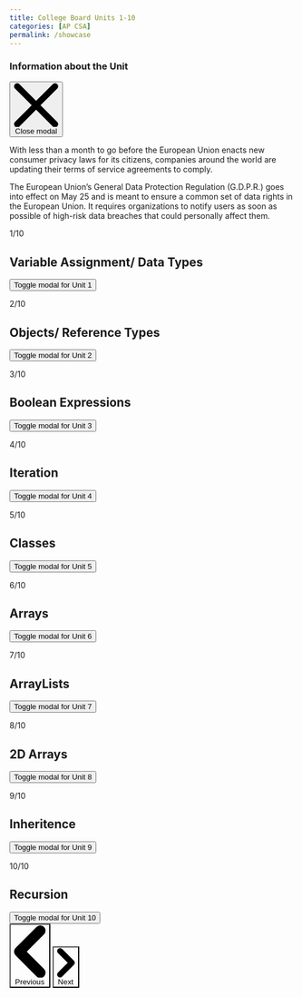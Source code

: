 ```yaml
---
title: College Board Units 1-10
categories: [AP CSA]
permalink: /showcase
---
```


<script src="https://cdn.tailwindcss.com"></script>

<!-- Main modal -->
<div id="static-modal" data-modal-backdrop="static" tabindex="-1" aria-hidden="true"
    class="hidden overflow-y-auto overflow-x-hidden fixed top-0 right-0 left-0 z-50 justify-center items-center w-full md:inset-0 h-[calc(100%-1rem)] max-h-full">
    <div class="relative p-4 w-full max-w-2xl max-h-full">
        <!-- Modal content -->
        <div class="relative bg-black rounded-lg shadow-sm dark:bg-gray-700">
            <!-- Modal header -->
            <div
                class="flex items-center justify-between p-4 md:p-5 border-b rounded-t dark:border-gray-600 border-gray-200">
                <h3 class="text-xl font-semibold text-gray-100">
                    Information about the Unit
                </h3>
                <button 
                    id="model-toggle-inner"
                    type="button"
                    class="text-gray-400 bg-transparent hover:bg-gray-200 hover:text-gray-900 rounded-lg text-sm w-8 h-8 ms-auto inline-flex justify-center items-center dark:hover:bg-gray-600 dark:hover:text-white"
                    data-modal-hide="static-modal">
                    <svg class="w-3 h-3" aria-hidden="true" xmlns="http://www.w3.org/2000/svg" fill="none"
                        viewBox="0 0 14 14">
                        <path stroke="currentColor" stroke-linecap="round" stroke-linejoin="round" stroke-width="2"
                            d="m1 1 6 6m0 0 6 6M7 7l6-6M7 7l-6 6" />
                    </svg>
                    <span class="sr-only">Close modal</span>
                </button>
            </div>
            <!-- Modal body -->
            <div class="p-4 md:p-5 space-y-4" id="model-body">
                <p class="text-base leading-relaxed text-gray-500 dark:text-gray-400">
                    With less than a month to go before the European Union enacts new consumer privacy laws for its
                    citizens, companies around the world are updating their terms of service agreements to comply.
                </p>
                <p class="text-base leading-relaxed text-gray-500 dark:text-gray-400">
                    The European Union’s General Data Protection Regulation (G.D.P.R.) goes into effect on May 25 and is
                    meant to ensure a common set of data rights in the European Union. It requires organizations to
                    notify users as soon as possible of high-risk data breaches that could personally affect them.
                </p>
            </div>
        </div>
    </div>
</div>

<div class="slideshow-container" class="relative w-full">

<div class="relative h-56 rounded-lg sm:h-64 xl:h-80 2xl:h-96">
    <div name="mySlides" class="duration-700 ease-in-out">
        <div class="relative h-56 rounded-lg sm:h-64 xl:h-80 2xl:h-96 bg-black">
            <p class="text-base leading-relaxed text-gray-500 dark:text-gray-400">
                1/10
            </p>
            <h2 class="text-6xl text-white">
                Variable Assignment/ Data Types
            </h2>
            <!-- Modal toggle -->
            <button name="toggle"
                class="block text-white bg-blue-700 hover:bg-blue-800 focus:ring-4 focus:outline-none focus:ring-blue-300 font-medium rounded-lg text-sm px-5 py-2.5 text-center dark:bg-blue-600 dark:hover:bg-blue-700 dark:focus:ring-blue-800"
                type="button"
                info="Unit1">
                Toggle modal for Unit 1
            </button>
        </div>
    </div>
    <div name="mySlides" class="hidden duration-700 ease-in-out">
        <div class="relative h-56 rounded-lg sm:h-64 xl:h-80 2xl:h-96 bg-black">
            <p class="text-base leading-relaxed text-gray-500 dark:text-gray-400">
                2/10
            </p>
            <h2 class="text-6xl text-white">
                Objects/ Reference Types
            </h2>
            <!-- Modal toggle -->
            <button name="toggle"
                class="block text-white bg-blue-700 hover:bg-blue-800 focus:ring-4 focus:outline-none focus:ring-blue-300 font-medium rounded-lg text-sm px-5 py-2.5 text-center dark:bg-blue-600 dark:hover:bg-blue-700 dark:focus:ring-blue-800"
                type="button"
                info="Unit2">
                Toggle modal for Unit 2
            </button>
        </div>
    </div>
    <div name="mySlides" class="hidden duration-700 ease-in-out">
        <div class="relative h-56 rounded-lg sm:h-64 xl:h-80 2xl:h-96 bg-black">
            <p class="text-base leading-relaxed text-gray-500 dark:text-gray-400">
                3/10
            </p>
            <h2 class="text-6xl text-white">
                Boolean Expressions
            </h2>
            <!-- Modal toggle -->
            <button name="toggle"
                class="block text-white bg-blue-700 hover:bg-blue-800 focus:ring-4 focus:outline-none focus:ring-blue-300 font-medium rounded-lg text-sm px-5 py-2.5 text-center dark:bg-blue-600 dark:hover:bg-blue-700 dark:focus:ring-blue-800"
                type="button"
                info="Unit3">
                Toggle modal for Unit 3
            </button>
        </div>
    </div>
    <div name="mySlides" class="duration-700 ease-in-out">
        <div class="relative h-56 rounded-lg sm:h-64 xl:h-80 2xl:h-96 bg-black">
            <p class="text-base leading-relaxed text-gray-500 dark:text-gray-400">
                4/10
            </p>
            <h2 class="text-6xl text-white">
                Iteration
            </h2>
            <!-- Modal toggle -->
            <button name="toggle"
                class="block text-white bg-blue-700 hover:bg-blue-800 focus:ring-4 focus:outline-none focus:ring-blue-300 font-medium rounded-lg text-sm px-5 py-2.5 text-center dark:bg-blue-600 dark:hover:bg-blue-700 dark:focus:ring-blue-800"
                type="button"
                info="Unit4">
                Toggle modal for Unit 4
            </button>
        </div>
    </div>
    <div name="mySlides" class="hidden duration-700 ease-in-out">
        <div class="relative h-56 rounded-lg sm:h-64 xl:h-80 2xl:h-96 bg-black">
            <p class="text-base leading-relaxed text-gray-500 dark:text-gray-400">
                5/10
            </p>
            <h2 class="text-6xl text-white">
                Classes
            </h2>
            <!-- Modal toggle -->
            <button name="toggle"
                class="block text-white bg-blue-700 hover:bg-blue-800 focus:ring-4 focus:outline-none focus:ring-blue-300 font-medium rounded-lg text-sm px-5 py-2.5 text-center dark:bg-blue-600 dark:hover:bg-blue-700 dark:focus:ring-blue-800"
                type="button"
                info="Unit5">
                Toggle modal for Unit 5
            </button>
        </div>
    </div>
    <div name="mySlides" class="hidden duration-700 ease-in-out">
        <div class="relative h-56 rounded-lg sm:h-64 xl:h-80 2xl:h-96 bg-black">
            <p class="text-base leading-relaxed text-gray-500 dark:text-gray-400">
                6/10
            </p>
            <h2 class="text-6xl text-white">
                Arrays
            </h2>
            <!-- Modal toggle -->
            <button name="toggle"
                class="block text-white bg-blue-700 hover:bg-blue-800 focus:ring-4 focus:outline-none focus:ring-blue-300 font-medium rounded-lg text-sm px-5 py-2.5 text-center dark:bg-blue-600 dark:hover:bg-blue-700 dark:focus:ring-blue-800"
                type="button"
                info="Unit6">
                Toggle modal for Unit 6
            </button>
        </div>
    </div>
    <div name="mySlides" class="duration-700 ease-in-out">
        <div class="relative h-56 rounded-lg sm:h-64 xl:h-80 2xl:h-96 bg-black">
            <p class="text-base leading-relaxed text-gray-500 dark:text-gray-400">
                7/10
            </p>
            <h2 class="text-6xl text-white">
                ArrayLists
            </h2>
            <!-- Modal toggle -->
            <button name="toggle"
                class="block text-white bg-blue-700 hover:bg-blue-800 focus:ring-4 focus:outline-none focus:ring-blue-300 font-medium rounded-lg text-sm px-5 py-2.5 text-center dark:bg-blue-600 dark:hover:bg-blue-700 dark:focus:ring-blue-800"
                type="button"
                info="Unit7">
                Toggle modal for Unit 7
            </button>
        </div>
    </div>
    <div name="mySlides" class="hidden duration-700 ease-in-out">
        <div class="relative h-56 rounded-lg sm:h-64 xl:h-80 2xl:h-96 bg-black">
            <p class="text-base leading-relaxed text-gray-500 dark:text-gray-400">
                8/10
            </p>
            <h2 class="text-6xl text-white">
                2D Arrays
            </h2>
            <!-- Modal toggle -->
            <button name="toggle"
                class="block text-white bg-blue-700 hover:bg-blue-800 focus:ring-4 focus:outline-none focus:ring-blue-300 font-medium rounded-lg text-sm px-5 py-2.5 text-center dark:bg-blue-600 dark:hover:bg-blue-700 dark:focus:ring-blue-800"
                type="button"
                info="Unit8">
                Toggle modal for Unit 8
            </button>
        </div>
    </div>
    <div name="mySlides" class="hidden duration-700 ease-in-out">
        <div class="relative h-56 rounded-lg sm:h-64 xl:h-80 2xl:h-96 bg-black">
            <p class="text-base leading-relaxed text-gray-500 dark:text-gray-400">
                9/10
            </p>
            <h2 class="text-6xl text-white">
                Inheritence
            </h2>
            <!-- Modal toggle -->
            <button name="toggle"
                class="block text-white bg-blue-700 hover:bg-blue-800 focus:ring-4 focus:outline-none focus:ring-blue-300 font-medium rounded-lg text-sm px-5 py-2.5 text-center dark:bg-blue-600 dark:hover:bg-blue-700 dark:focus:ring-blue-800"
                type="button"
                info="Unit9">
                Toggle modal for Unit 9
            </button>
        </div>
    </div>
     <div name="mySlides" class="hidden duration-700 ease-in-out">
        <div class="relative h-56 rounded-lg sm:h-64 xl:h-80 2xl:h-96 bg-black">
            <p class="text-base leading-relaxed text-gray-500 dark:text-gray-400">
                10/10
            </p>
            <h2 class="text-6xl text-white">
                Recursion
            </h2>
            <!-- Modal toggle -->
            <button name="toggle"
                class="block text-white bg-blue-700 hover:bg-blue-800 focus:ring-4 focus:outline-none focus:ring-blue-300 font-medium rounded-lg text-sm px-5 py-2.5 text-center dark:bg-blue-600 dark:hover:bg-blue-700 dark:focus:ring-blue-800"
                type="button"
                info="Unit10">
                Toggle modal for Unit 10
            </button>
        </div>
    </div>
</div>
 <button
        id="data-carousel-prev"
        type="button"
        class="group absolute left-0 top-0 z-30 flex h-full cursor-pointer items-center justify-center px-4 focus:outline-none"
        onclick="plusSlides(-1)"
        style="background-color: rgba(0,0,0,0) !important;"
    >
        <span
            class="inline-flex h-10 w-10 items-center justify-center rounded-full bg-white/30 group-hover:bg-white/50 group-focus:outline-none group-focus:ring-4 group-focus:ring-white dark:bg-gray-800/30 dark:group-hover:bg-gray-800/60 dark:group-focus:ring-gray-800/70"
        >
            <svg
                class="h-4 w-4 text-white dark:text-gray-800"
                aria-hidden="true"
                xmlns="http://www.w3.org/2000/svg"
                fill="none"
                viewBox="0 0 6 10"
            >
                <path
                    stroke="currentColor"
                    stroke-linecap="round"
                    stroke-linejoin="round"
                    stroke-width="2"
                    d="M5 1 1 5l4 4"
                />
            </svg>
            <span class="hidden">Previous</span>
        </span>
    </button>
    <button
        id="data-carousel-next"
        type="button"
        class="group absolute right-0 top-0 z-30 flex h-full cursor-pointer items-center justify-center px-4 focus:outline-none"
        onclick="plusSlides(1)"
        style="background-color: rgba(0,0,0,0) !important;;"
    >
        <span
            class="inline-flex h-10 w-10 items-center justify-center rounded-full bg-white/30 group-hover:bg-white/50 group-focus:outline-none group-focus:ring-4 group-focus:ring-white dark:bg-gray-800/30 dark:group-hover:bg-gray-800/60 dark:group-focus:ring-gray-800/70"
        >
            <svg
                class="h-4 w-4 text-white dark:text-gray-800"
                aria-hidden="true"
                xmlns="http://www.w3.org/2000/svg"
                fill="none"
                viewBox="0 0 6 10"
            >
                <path
                    stroke="currentColor"
                    stroke-linecap="round"
                    stroke-linejoin="round"
                    stroke-width="2"
                    d="m1 9 4-4-4-4"
                />
            </svg>
            <span class="hidden">Next</span>
        </span>
    </button>

</div>

<script>
let slideIndex = 1;
showSlides(slideIndex);

function plusSlides(n) {
  showSlides(slideIndex += n);
}

function currentSlide(n) {
  showSlides(slideIndex = n);
}

function showSlides(n) {
  let i;
  let slides = document.getElementsByName("mySlides");
  if (n > slides.length) {slideIndex = 1}    
  if (n < 1) {slideIndex = slides.length}
  for (i = 0; i < slides.length; i++) {
    slides[i].style.display = "none";  
  }
  slides[slideIndex-1].style.display = "block";  
}
</script>

<!-- Script for model pop-ups -->
<script>
    const model = document.getElementById("static-modal");
    let bool = true;
    function toggleModel(){
        bool = !bool;
        if(bool){
            model.style.display = "none";
        } else {
            model.style.display = "block";
        }
    }

    document.getElementById("model-toggle-inner").addEventListener("click",toggleModel);

    const body = document.getElementById("model-body");

    document.getElementsByName("toggle").forEach((button) => {
            button.addEventListener("click", (e) => {
                 // clear overlay
                while (body.lastElementChild) {
                    body.removeChild(body.lastElementChild);
                }
                
                const url = "{{ '/assets/html/' | relative_url }}"+button.getAttribute("info")+".html"
                fetch(url,{
                    method: "GET",
                    cache: "no-cache",
                }).then(function (response) {
                    if (response.status !== 200) {
                        alert("GET update page failed");
                    }
                    else {            
                        response.text().then((text)=>{
                            body.innerHTML = text;
                        })
                    }
                })
                
                toggleModel();
            })
        })
</script>




<script>

</script>